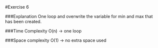 #Exercise 6

###Explanation
One loop and overwrite the variable for min and max that has been created.

###Time Complexity
O(n) -> one loop

###Space complexity
O(1) -> no extra space used
